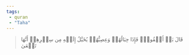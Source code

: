 ```yaml
---
tags: 
 - quran 
 - "Taha"
---
```


> قَالَ بَلۡ أَلۡقُواْۖ فَإِذَا حِبَالُهُمۡ وَعِصِيُّهُمۡ يُخَيَّلُ إِلَيۡهِ مِن سِحۡرِهِمۡ أَنَّهَا تَسۡعَىٰ
